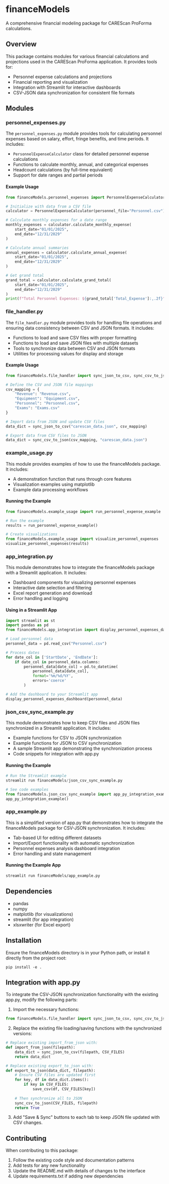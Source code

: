 # financeModels

A comprehensive financial modeling package for CAREScan ProForma calculations.

## Overview

This package contains modules for various financial calculations and projections used in the CAREScan ProForma application. It provides tools for:

- Personnel expense calculations and projections
- Financial reporting and visualization
- Integration with Streamlit for interactive dashboards
- CSV-JSON data synchronization for consistent file formats

## Modules

### personnel_expenses.py

The `personnel_expenses.py` module provides tools for calculating personnel expenses based on salary, effort, fringe benefits, and time periods. It includes:

- `PersonnelExpenseCalculator` class for detailed personnel expense calculations
- Functions to calculate monthly, annual, and categorical expenses
- Headcount calculations (by full-time equivalent)
- Support for date ranges and partial periods

#### Example Usage

```python
from financeModels.personnel_expenses import PersonnelExpenseCalculator

# Initialize with data from a CSV file
calculator = PersonnelExpenseCalculator(personnel_file="Personnel.csv")

# Calculate monthly expenses for a date range
monthly_expenses = calculator.calculate_monthly_expense(
    start_date="01/01/2025", 
    end_date="12/31/2029"
)

# Calculate annual summaries
annual_expenses = calculator.calculate_annual_expense(
    start_date="01/01/2025", 
    end_date="12/31/2029"
)

# Get grand total
grand_total = calculator.calculate_grand_total(
    start_date="01/01/2025", 
    end_date="12/31/2029"
)
print(f"Total Personnel Expenses: ${grand_total['Total_Expense']:,.2f}")
```

### file_handler.py

The `file_handler.py` module provides tools for handling file operations and ensuring data consistency between CSV and JSON formats. It includes:

- Functions to load and save CSV files with proper formatting
- Functions to load and save JSON files with multiple datasets
- Tools to synchronize data between CSV and JSON formats
- Utilities for processing values for display and storage

#### Example Usage

```python
from financeModels.file_handler import sync_json_to_csv, sync_csv_to_json

# Define the CSV and JSON file mappings
csv_mapping = {
    "Revenue": "Revenue.csv",
    "Equipment": "Equipment.csv",
    "Personnel": "Personnel.csv",
    "Exams": "Exams.csv"
}

# Import data from JSON and update CSV files
data_dict = sync_json_to_csv("carescan_data.json", csv_mapping)

# Export data from CSV files to JSON
data_dict = sync_csv_to_json(csv_mapping, "carescan_data.json")
```

### example_usage.py

This module provides examples of how to use the financeModels package. It includes:

- A demonstration function that runs through core features
- Visualization examples using matplotlib
- Example data processing workflows

#### Running the Example

```python
from financeModels.example_usage import run_personnel_expense_example

# Run the example
results = run_personnel_expense_example()

# Create visualizations
from financeModels.example_usage import visualize_personnel_expenses
visualize_personnel_expenses(results)
```

### app_integration.py

This module demonstrates how to integrate the financeModels package with a Streamlit application. It includes:

- Dashboard components for visualizing personnel expenses
- Interactive date selection and filtering
- Excel report generation and download
- Error handling and logging

#### Using in a Streamlit App

```python
import streamlit as st
import pandas as pd
from financeModels.app_integration import display_personnel_expenses_dashboard

# Load personnel data
personnel_data = pd.read_csv("Personnel.csv")

# Process dates
for date_col in ['StartDate', 'EndDate']:
    if date_col in personnel_data.columns:
        personnel_data[date_col] = pd.to_datetime(
            personnel_data[date_col], 
            format='%m/%d/%Y', 
            errors='coerce'
        )

# Add the dashboard to your Streamlit app
display_personnel_expenses_dashboard(personnel_data)
```

### json_csv_sync_example.py

This module demonstrates how to keep CSV files and JSON files synchronized in a Streamlit application. It includes:

- Example functions for CSV to JSON synchronization
- Example functions for JSON to CSV synchronization
- A sample Streamlit app demonstrating the synchronization process
- Code snippets for integration with app.py

#### Running the Example

```python
# Run the Streamlit example
streamlit run financeModels/json_csv_sync_example.py

# See code examples
from financeModels.json_csv_sync_example import app_py_integration_example
app_py_integration_example()
```

### app_example.py

This is a simplified version of app.py that demonstrates how to integrate the financeModels package for CSV-JSON synchronization. It includes:

- Tab-based UI for editing different datasets
- Import/Export functionality with automatic synchronization
- Personnel expenses analysis dashboard integration
- Error handling and state management

#### Running the Example App

```bash
streamlit run financeModels/app_example.py
```

## Dependencies

- pandas
- numpy
- matplotlib (for visualizations)
- streamlit (for app integration)
- xlsxwriter (for Excel export)

## Installation

Ensure the financeModels directory is in your Python path, or install it directly from the project root:

```
pip install -e .
```

## Integration with app.py

To integrate the CSV-JSON synchronization functionality with the existing app.py, modify the following parts:

1. Import the necessary functions:
```python
from financeModels.file_handler import sync_json_to_csv, sync_csv_to_json, load_csv, save_csv
```

2. Replace the existing file loading/saving functions with the synchronized versions:
```python
# Replace existing import_from_json with:
def import_from_json(filepath):
    data_dict = sync_json_to_csv(filepath, CSV_FILES)
    return data_dict

# Replace existing export_to_json with:
def export_to_json(data_dict, filepath):
    # Ensure CSV files are updated first
    for key, df in data_dict.items():
        if key in CSV_FILES:
            save_csv(df, CSV_FILES[key])
    
    # Then synchronize all to JSON
    sync_csv_to_json(CSV_FILES, filepath)
    return True
```

3. Add "Save & Sync" buttons to each tab to keep JSON file updated with CSV changes.

## Contributing

When contributing to this package:

1. Follow the existing code style and documentation patterns
2. Add tests for any new functionality
3. Update the README.md with details of changes to the interface
4. Update requirements.txt if adding new dependencies 